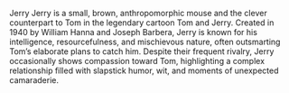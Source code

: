 Jerry
Jerry is a small, brown, anthropomorphic mouse and the clever counterpart to Tom in the legendary cartoon Tom and Jerry. Created in 1940 by William Hanna and Joseph Barbera, Jerry is known for his intelligence, resourcefulness, and mischievous nature, often outsmarting Tom’s elaborate plans to catch him. Despite their frequent rivalry, Jerry occasionally shows compassion toward Tom, highlighting a complex relationship filled with slapstick humor, wit, and moments of unexpected camaraderie.